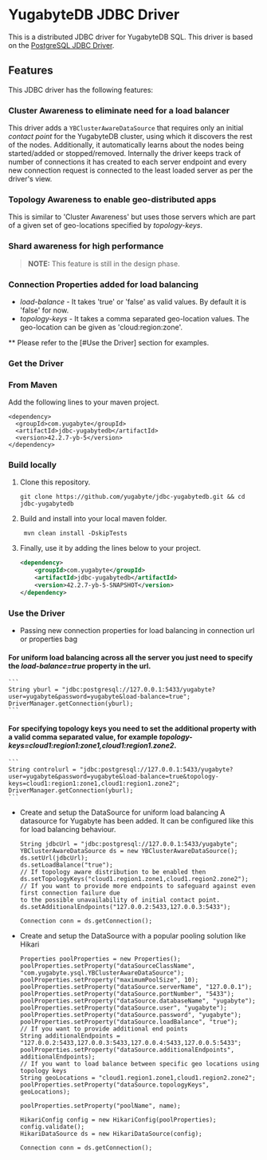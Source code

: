 
# YugabyteDB JDBC Driver
This is a distributed JDBC driver for YugabyteDB SQL. This driver is based on the [PostgreSQL JDBC Driver](https://github.com/pgjdbc/pgjdbc).

## Features

This JDBC driver has the following features:

### Cluster Awareness to eliminate need for a load balancer

This driver adds a `YBClusterAwareDataSource` that requires only an initial _contact point_ for the YugabyteDB cluster, using which it discovers the rest of the nodes. Additionally, it automatically learns about the nodes being started/added or stopped/removed. Internally the driver keeps track of number of connections it has created to each server endpoint and every new connection request is connected to the least loaded server as per the driver's view.

### Topology Awareness to enable geo-distributed apps

This is similar to 'Cluster Awareness' but uses those servers which are part of a given set of geo-locations specified by _topology-keys_.

### Shard awareness for high performance

> **NOTE:** This feature is still in the design phase.

### Connection Properties added for load balancing

- _load-balance_   - It takes 'true' or 'false' as valid values. By default it is 'false' for now.
- _topology-keys_  - It takes a comma separated geo-location values. The geo-location can be given as 'cloud:region:zone'.

** Please refer to the [#Use the Driver] section for examples.

### Get the Driver

### From Maven

Add the following lines to your maven project.

```
<dependency>
  <groupId>com.yugabyte</groupId>
  <artifactId>jdbc-yugabytedb</artifactId>
  <version>42.2.7-yb-5</version>
</dependency>
```


### Build locally

1. Clone this repository.

    ```
    git clone https://github.com/yugabyte/jdbc-yugabytedb.git && cd jdbc-yugabytedb
    ```

2. Build and install into your local maven folder.

    ```
     mvn clean install -DskipTests
    ```

3. Finally, use it by adding the lines below to your project.

    ```xml
    <dependency>
        <groupId>com.yugabyte</groupId>
        <artifactId>jdbc-yugabytedb</artifactId>
        <version>42.2.7-yb-5-SNAPSHOT</version>
    </dependency> 
    ```

### Use the Driver

- Passing new connection properties for load balancing in connection url or properties bag
#### For uniform load balancing across all the server you just need to specify the _load-balance=true_ property in the url.
    ```
    String yburl = "jdbc:postgresql://127.0.0.1:5433/yugabyte?user=yugabyte&password=yugabyte&load-balance=true";
    DriverManager.getConnection(yburl);
    ```

#### For specifying topology keys you need to set the additional property with a valid comma separated value, for example _topology-keys=cloud1:region1:zone1,cloud1:region1.zone2_. 

    ```
    String controlurl = "jdbc:postgresql://127.0.0.1:5433/yugabyte?user=yugabyte&password=yugabyte&load-balance=true&topology-keys=cloud1:region1:zone1,cloud1:region1.zone2";
    DriverManager.getConnection(yburl);
    ```

- Create and setup the DataSource for uniform load balancing
  A datasource for Yugabyte has been added. It can be configured like this for load balancing behaviour.
    ```
    String jdbcUrl = "jdbc:postgresql://127.0.0.1:5433/yugabyte";
    YBClusterAwareDataSource ds = new YBClusterAwareDataSource();
    ds.setUrl(jdbcUrl);
    ds.setLoadBalance("true");
    // If topology aware distribution to be enabled then
    ds.setTopologyKeys("cloud1.region1.zone1,cloud1.region2.zone2");
    // If you want to provide more endpoints to safeguard against even first connection failure due
    to the possible unavailability of initial contact point.
    ds.setAdditionalEndpoints("127.0.0.2:5433,127.0.0.3:5433");

    Connection conn = ds.getConnection();
    ```

- Create and setup the DataSource with a popular pooling solution like Hikari
    
    ```
    Properties poolProperties = new Properties();
    poolProperties.setProperty("dataSourceClassName", "com.yugabyte.ysql.YBClusterAwareDataSource");
    poolProperties.setProperty("maximumPoolSize", 10);
    poolProperties.setProperty("dataSource.serverName", "127.0.0.1");
    poolProperties.setProperty("dataSource.portNumber", "5433");
    poolProperties.setProperty("dataSource.databaseName", "yugabyte");
    poolProperties.setProperty("dataSource.user", "yugabyte");
    poolProperties.setProperty("dataSource.password", "yugabyte");
    poolProperties.setProperty("dataSource.loadBalance", "true");
    // If you want to provide additional end points
    String additionalEndpoints = "127.0.0.2:5433,127.0.0.3:5433,127.0.0.4:5433,127.0.0.5:5433";
    poolProperties.setProperty("dataSource.additionalEndpoints", additionalEndpoints);
    // If you want to load balance between specific geo locations using topology keys
    String geoLocations = "cloud1.region1.zone1,cloud1.region2.zone2";
    poolProperties.setProperty("dataSource.topologyKeys", geoLocations);

    poolProperties.setProperty("poolName", name);

    HikariConfig config = new HikariConfig(poolProperties);
    config.validate();
    HikariDataSource ds = new HikariDataSource(config);

    Connection conn = ds.getConnection();
    ```
